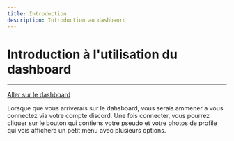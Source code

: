 ```yaml
---
title: Introduction 
description: Introduction au dashbaord
---
```


# Introduction à l'utilisation du dashboard
---

[Aller sur le dashboard](https://dasboard.exia.site "Aller sur le dashboard")

Lorsque que vous arriverais sur le dahsboard, vous serais ammener a vous connectez via votre compte discord. Une fois connecter, vous pourrez cliquer sur le bouton qui contiens votre pseudo et votre photos de profile qui vois affichera un petit menu avec plusieurs options.
